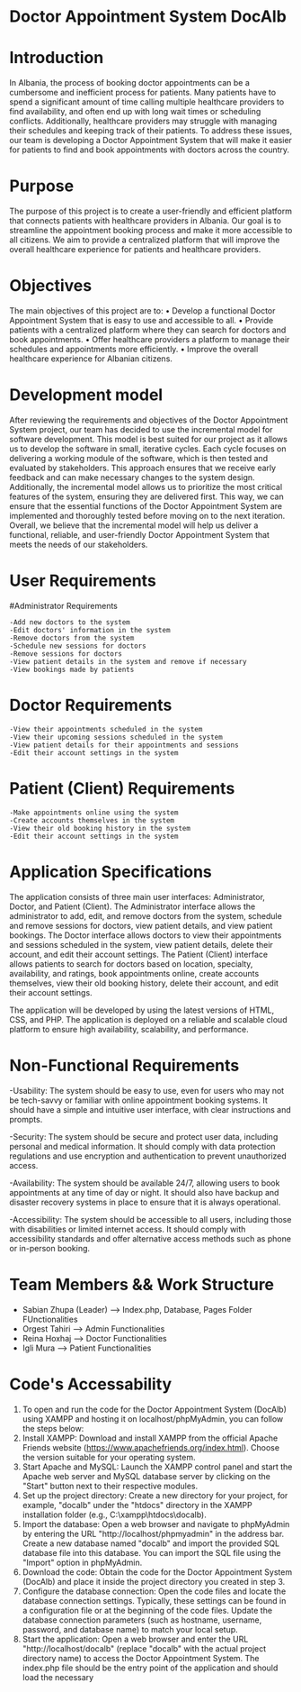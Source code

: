 # Doctor Appointment System DocAlb

# Introduction
In Albania, the process of booking doctor appointments can be a cumbersome and inefficient process for patients. Many patients have to spend a significant amount of time calling multiple healthcare providers to find availability, and often end up with long wait times or scheduling conflicts. Additionally, healthcare providers may struggle with managing their schedules and keeping track of their patients. To address these issues, our team is developing a Doctor Appointment System that will make it easier for patients to find and book appointments with doctors across the country.

# Purpose
The purpose of this project is to create a user-friendly and efficient platform that connects patients with healthcare providers in Albania. Our goal is to streamline the appointment booking process and make it more accessible to all citizens. We aim to provide a centralized platform that will improve the overall healthcare experience for patients and healthcare providers.

# Objectives
The main objectives of this project are to:
•	Develop a functional Doctor Appointment System that is easy to use and accessible to all.
•	Provide patients with a centralized platform where they can search for doctors and book appointments.
•	Offer healthcare providers a platform to manage their schedules and appointments more efficiently.
•	Improve the overall healthcare experience for Albanian citizens.

# Development model
After reviewing the requirements and objectives of the Doctor Appointment System project, our team has decided to use the incremental model for software development. This model is best suited for our project as it allows us to develop the software in small, iterative cycles. Each cycle focuses on delivering a working module of the software, which is then tested and evaluated by stakeholders. This approach ensures that we receive early feedback and can make necessary changes to the system design. Additionally, the incremental model allows us to prioritize the most critical features of the system, ensuring they are delivered first. This way, we can ensure that the essential functions of the Doctor Appointment System are implemented and thoroughly tested before moving on to the next iteration. Overall, we believe that the incremental model will help us deliver a functional, reliable, and user-friendly Doctor Appointment System that meets the needs of our stakeholders.

# User Requirements
#Administrator Requirements

    -Add new doctors to the system
    -Edit doctors' information in the system
    -Remove doctors from the system
    -Schedule new sessions for doctors
    -Remove sessions for doctors
    -View patient details in the system and remove if necessary
    -View bookings made by patients

# Doctor Requirements

    -View their appointments scheduled in the system
    -View their upcoming sessions scheduled in the system
    -View patient details for their appointments and sessions
    -Edit their account settings in the system

# Patient (Client) Requirements

    -Make appointments online using the system
    -Create accounts themselves in the system
    -View their old booking history in the system
    -Edit their account settings in the system

# Application Specifications
The application consists of three main user interfaces: Administrator, Doctor, and Patient (Client). The Administrator interface allows the administrator to add, edit, and remove doctors from the system, schedule and remove sessions for doctors, view patient details, and view patient bookings. The Doctor interface allows doctors to view their appointments and sessions scheduled in the system, view patient details, delete their account, and edit their account settings. The Patient (Client) interface allows patients to search for doctors based on location, specialty, availability, and ratings, book appointments online, create accounts themselves, view their old booking history, delete their account, and edit their account settings.

The application will be developed by  using the latest versions of HTML, CSS, and PHP. The application is deployed on a reliable and scalable cloud platform to ensure high availability, scalability, and performance.


# Non-Functional Requirements

-Usability: The system should be easy to use, even for users who may not be tech-savvy or familiar with online appointment booking systems. It should have a simple and intuitive user interface, with clear instructions and prompts.

-Security: The system should be secure and protect user data, including personal and medical information. It should comply with data protection regulations and use encryption and authentication to prevent unauthorized access.

-Availability: The system should be available 24/7, allowing users to book appointments at any time of day or night. It should also have backup and disaster recovery systems in place to ensure that it is always operational.

-Accessibility: The system should be accessible to all users, including those with disabilities or limited internet access. It should comply with accessibility standards and offer alternative access methods such as phone or in-person booking.


# Team Members && Work Structure
*	Sabian Zhupa (Leader) -->  Index.php, Database, Pages Folder FUnctionalities
*	Orgest Tahiri --> Admin Functionalities
*	Reina Hoxhaj --> Doctor Functionalities
*	Igli Mura --> Patient Functionalities

# Code's Accessability
1.	To open and run the code for the Doctor Appointment System (DocAlb) using XAMPP and hosting it on localhost/phpMyAdmin, you can follow the steps below:
2.	Install XAMPP: Download and install XAMPP from the official Apache Friends website (https://www.apachefriends.org/index.html). Choose the version suitable for your operating system.
3.	Start Apache and MySQL: Launch the XAMPP control panel and start the Apache web server and MySQL database server by clicking on the "Start" button next to their respective modules.
4.	Set up the project directory: Create a new directory for your project, for example, "docalb" under the "htdocs" directory in the XAMPP installation folder (e.g., C:\xampp\htdocs\docalb).
5.	Import the database: Open a web browser and navigate to phpMyAdmin by entering the URL "http://localhost/phpmyadmin" in the address bar. Create a new database named "docalb" and import the provided SQL database file into this database. You can import the SQL file using the "Import" option in phpMyAdmin.
6.	Download the code: Obtain the code for the Doctor Appointment System (DocAlb) and place it inside the project directory you created in step 3.
7.	Configure the database connection: Open the code files and locate the database connection settings. Typically, these settings can be found in a configuration file or at the beginning of the code files. Update the database connection parameters (such as hostname, username, password, and database name) to match your local setup.
8.	Start the application: Open a web browser and enter the URL "http://localhost/docalb" (replace "docalb" with the actual project directory name) to access the Doctor Appointment System. The index.php file should be the entry point of the application and should load the necessary 
